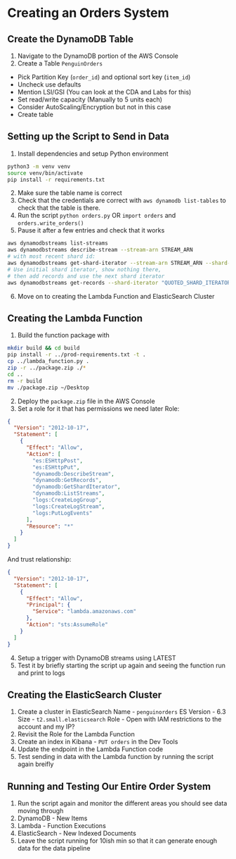 # Creating an Orders System

## Create the DynamoDB Table

1. Navigate to the DynamoDB portion of the AWS Console
2. Create a Table `PenguinOrders`
- Pick Partition Key (`order_id`) and optional sort key (`item_id`)
- Uncheck use defaults
- Mention LSI/GSI (You can look at the CDA and Labs for this)
- Set read/write capacity (Manually to 5 units each)
- Consider AutoScaling/Encryption but not in this case
- Create table

## Setting up the Script to Send in Data
1. Install dependencies and setup Python environment
```bash
python3 -m venv venv
source venv/bin/activate
pip install -r requirements.txt
```
2. Make sure the table name is correct
3. Check that the credentials are correct with `aws dynamodb list-tables` to check that the table is there.
4. Run the script `python orders.py` OR `import orders` and `orders.write_orders()`
5. Pause it after a few entries and check that it works
```bash
aws dynamodbstreams list-streams
aws dynamodbstreams describe-stream --stream-arn STREAM_ARN
# with most recent shard id:
aws dynamodbstreams get-shard-iterator --stream-arn STREAM_ARN --shard-id SHARD_ID --shard-iterator-type LATEST
# Use initial shard iterator, show nothing there,
# then add records and use the next shard iterator
aws dynamodbstreams get-records --shard-iterator "QUOTED_SHARD_ITERATOR"
```
6. Move on to creating the Lambda Function and ElasticSearch Cluster

## Creating the Lambda Function
1. Build the function package with
```bash
mkdir build && cd build
pip install -r ../prod-requirements.txt -t .
cp ../lambda_function.py .
zip -r ../package.zip ./* 
cd ..
rm -r build
mv ./package.zip ~/Desktop
```
2. Deploy the `package.zip` file in the AWS Console
3. Set a role for it that has permissions we need later
Role: 
```json
{
  "Version": "2012-10-17",
  "Statement": [
    {
      "Effect": "Allow",
      "Action": [
        "es:ESHttpPost",
        "es:ESHttpPut",
        "dynamodb:DescribeStream",
        "dynamodb:GetRecords",
        "dynamodb:GetShardIterator",
        "dynamodb:ListStreams",
        "logs:CreateLogGroup",
        "logs:CreateLogStream",
        "logs:PutLogEvents"
      ],
      "Resource": "*"
    }
  ]
}
```
And trust relationship:
```json
{
  "Version": "2012-10-17",
  "Statement": [
    {
      "Effect": "Allow",
      "Principal": {
        "Service": "lambda.amazonaws.com"
      },
      "Action": "sts:AssumeRole"
    }
  ]
}
```
4. Setup a trigger with DynamoDB streams using LATEST
5. Test it by briefly starting the script up again and seeing the function run and print to logs

## Creating the ElasticSearch Cluster
1. Create a cluster in ElasticSearch
    Name - `penguinorders`
    ES Version - 6.3
    Size - `t2.small.elasticsearch`
    Role - Open with IAM restrictions to the account and my IP?
2. Revisit the Role for the Lambda Function
3. Create an index in Kibana - `PUT orders` in the Dev Tools
4. Update the endpoint in the Lambda Function code
4. Test sending in data with the Lambda function by running the script again breifly

## Running and Testing Our Entire Order System
1. Run the script again and monitor the different areas you should see data moving through
2. DynamoDB - New Items
3. Lambda - Function Executions
4. ElasticSearch - New Indexed Documents
5. Leave the script running for 10ish min so that it can generate enough data for the data pipeline


